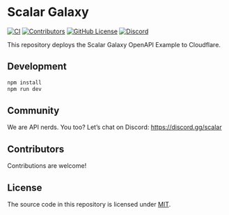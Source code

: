 # Scalar Galaxy

[![CI](https://github.com/scalar/galaxy/actions/workflows/ci.yml/badge.svg)](https://github.com/scalar/galaxy/actions/workflows/ci.yml)
[![Contributors](https://img.shields.io/github/contributors/scalar/galaxy)](https://github.com/scalar/galaxy/graphs/contributors)
[![GitHub License](https://img.shields.io/github/license/scalar/galaxy)](https://github.com/scalar/galaxy/blob/main/LICENSE)
[![Discord](https://img.shields.io/discord/1135330207960678410?style=flat&color=5865F2)](https://discord.gg/scalar)

This repository deploys the Scalar Galaxy OpenAPI Example to Cloudflare.

## Development

```txt
npm install
npm run dev
```

## Community

We are API nerds. You too? Let’s chat on Discord: <https://discord.gg/scalar>

## Contributors

<!-- readme: collaborators,contributors -start -->
<!-- readme: collaborators,contributors -end -->

Contributions are welcome!

## License

The source code in this repository is licensed under [MIT](https://github.com/scalar/scalar/blob/main/LICENSE).
